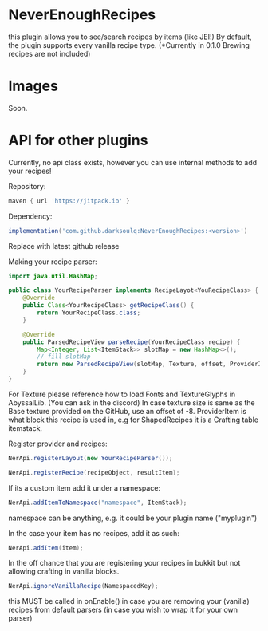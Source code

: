 # NeverEnoughRecipes

this plugin allows you to see/search recipes by items (like JEI!)
By default, the plugin supports every vanilla recipe type. (*Currently in 0.1.0 Brewing recipes are not included)

# Images
Soon.

# API for other plugins
Currently, no api class exists, however you can use internal methods to add your recipes!

Repository:
```gradle
maven { url 'https://jitpack.io' }
```

Dependency:
```gradle
implementation('com.github.darksoulq:NeverEnoughRecipes:<version>')
```
Replace <version> with latest github release

Making your recipe parser:

```Java
import java.util.HashMap;

public class YourRecipeParser implements RecipeLayot<YouRecipeClass> {
    @Override
    public Class<YourRecipeClass> getRecipeClass() {
        return YourRecipeClass.class;
    }

    @Override
    public ParsedRecipeView parseRecipe(YourRecipeClass recipe) {
        Map<Integer, List<ItemStack>> slotMap = new HashMap<>();
        // fill slotMap
        return new ParsedRecipeView(slotMap, Texture, offset, ProviderItem);
    }
}
```

For Texture please reference how to load Fonts and TextureGlyphs in AbyssalLib. (You can ask in the discord)
In case texture size is same as the Base texture provided on the GitHub, use an offset of -8.
ProviderItem is what block this recipe is used in, e.g for ShapedRecipes it is a Crafting table itemstack.

Register provider and recipes:
```Java
NerApi.registerLayout(new YourRecipeParser());

NerApi.registerRecipe(recipeObject, resultItem);
```
If its a custom item add it under a namespace:
```java
NerApi.addItemToNamespace("namespace", ItemStack);
```

namespace can be anything, e.g. it could be your plugin name ("myplugin")

In the case your item has no recipes, add it as such:
```java
NerApi.addItem(item);
```

In the off chance that you are registering your recipes in bukkit but not allowing crafting in vanilla blocks.
```Java
NerApi.ignoreVanillaRecipe(NamespacedKey);
```
this MUST be called in onEnable() in case you are removing your (vanilla) recipes from default parsers (in case you wish to wrap it for your own parser)